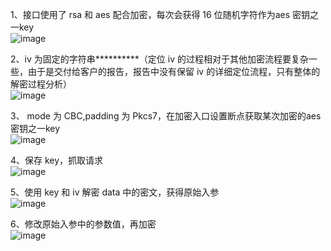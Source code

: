 

1、接口使用了 rsa 和 aes 配合加密，每次会获得 16 位随机字符作为aes 密钥之一key  
![image](https://github.com/hbdxmz/BugHuntLogger/assets/94107024/1ab21cb8-b4fe-4158-87fd-1a0e3d72c1a0)

2、iv 为固定的字符串**********（定位 iv 的过程相对于其他加密流程要复杂一些，由于是交付给客户的报告，报告中没有保留 iv 的详细定位流程，只有整体的解密过程分析）  
![image](https://github.com/hbdxmz/BugHuntLogger/assets/94107024/ccd090cc-bb07-485d-9bdb-2ce9d0a5d9ee)

3、 mode 为 CBC,padding 为 Pkcs7，在加密入口设置断点获取某次加密的aes 密钥之一key  
![image](https://github.com/hbdxmz/BugHuntLogger/assets/94107024/c4f096c1-9da0-4154-898b-c29410f660fb)

4、保存 key，抓取请求  
![image](https://github.com/hbdxmz/BugHuntLogger/assets/94107024/e1e1c2e4-06fc-4add-922e-32df950899f9)

5、使用 key 和 iv 解密 data 中的密文，获得原始入参  
![image](https://github.com/hbdxmz/BugHuntLogger/assets/94107024/b644258c-d4dc-4efc-9f62-76db2140e74a)

6、修改原始入参中的参数值，再加密  
![image](https://github.com/hbdxmz/BugHuntLogger/assets/94107024/341efd43-fd25-4d5e-af51-abe9559da75c)
